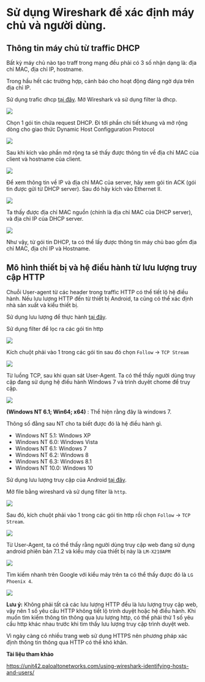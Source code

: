 # Sử dụng Wireshark để xác định máy chủ và người dùng. 

## Thông tin máy chủ từ traffic DHCP

Bất kỳ máy chủ nào tạo traff trong mạng đều phải có 3 số nhận dạng là: địa chỉ MAC, địa chỉ IP, hostname.

Trong hầu hết các trường hợp, cảnh báo cho hoạt động đáng ngờ dựa trên địa chỉ IP.


Sử dụng trafic dhcp [tại đây](https://github.com/hungviet99/thuc_tap/blob/master/Wireshark/Traffic/dhcp.pcap). Mở Wireshark và sử dụng filter là dhcp.

![](https://github.com/hungviet99/thuc_tap/blob/master/Wireshark/image/user-host1.png)

Chọn 1 gói tin chứa request DHCP. Đi tới phần chi tiết khung và mở rộng dòng cho giao thức Dynamic Host Configguration Protocol

![](https://github.com/hungviet99/thuc_tap/blob/master/Wireshark/image/user-host2.png)

Sau khi kích vào phần mở rộng ta sẽ thấy được thông tin về địa chỉ MAC của client và hostname của client. 

![](https://github.com/hungviet99/thuc_tap/blob/master/Wireshark/image/user-host3.png)

Để xem thông tin về IP và địa chỉ MAC của server, hãy xem gói tin ACK (gói tin được gửi từ DHCP server). Sau đó hãy kích vào Ethernet II. 
 
![](https://github.com/hungviet99/thuc_tap/blob/master/Wireshark/image/user-host4.png)

Ta thấy được địa chỉ MAC nguồn (chính là địa chỉ MAC của DHCP server), và địa chỉ IP của DHCP server. 

![](https://github.com/hungviet99/thuc_tap/blob/master/Wireshark/image/user-host5.png)

Như vậy, từ gói tin DHCP, ta có thể lấy được thông tin máy chủ bao gồm địa chỉ MAC, địa chỉ IP và Hostname. 

## Mô hình thiết bị và hệ điều hành từ lưu lượng truy cập HTTP 

Chuỗi User-agent từ các header trong traffic HTTP có thể tiết lộ hệ điều hành. Nếu lưu lượng HTTP đến từ thiết bị Android, ta cũng có thể xác định nhà sản xuất và kiểu thiết bị. 

Sử dụng lưu lượng để thực hành [tại đây](https://github.com/hungviet99/thuc_tap/blob/master/Wireshark/Traffic/host-and-user-ID-pcap-03.pcap.zip). 

Sử dụng filter để lọc ra các gói tin http 

![](https://github.com/hungviet99/thuc_tap/blob/master/Wireshark/image/user-host6.png)

Kích chuột phải vào 1 trong các gói tin sau đó chọn `Follow` -> `TCP Stream` 

![](https://github.com/hungviet99/thuc_tap/blob/master/Wireshark/image/user-host7.png)

Từ luồng TCP, sau khi quan sát User-Agent. Ta có thể thấy người dùng truy cập đang sử dụng hệ điều hành  Windows 7 và trình duyêt chome để truy cập. 

![](https://github.com/hungviet99/thuc_tap/blob/master/Wireshark/image/user-host8.png)


**(Windows NT 6.1; Win64; x64)** : Thể hiện rằng đây là windows 7. 

Thông số đằng sau NT cho ta biết được đó là hệ điều hành gì. 

- Windows NT 5.1: Windows XP
- Windows NT 6.0: Windows Vista
- Windows NT 6.1: Windows 7
- Windows NT 6.2: Windows 8
- Windows NT 6.3: Windows 8.1
- Windows NT 10.0: Windows 10

Sử dụng lưu lượng truy cập của Android [tại đây](https://github.com/hungviet99/thuc_tap/blob/master/Wireshark/Traffic/host-and-user-ID-pcap-04.pcap.zip).

Mở file bằng wireshard và sử dụng filter là `http`. 

![](https://github.com/hungviet99/thuc_tap/blob/master/Wireshark/image/user-host9.png)

Sau đó, kích chuột phải vào 1 trong các gói tin http rồi chọn `Follow` -> `TCP Stream`. 

![](https://github.com/hungviet99/thuc_tap/blob/master/Wireshark/image/user-host10.png)

Từ User-Agent, ta có thể thấy rằng người dùng truy cập web đang sử dụng android phiên bản 7.1.2 và kiểu máy của thiết bị này là `LM-X210APM` 

![](https://github.com/hungviet99/thuc_tap/blob/master/Wireshark/image/user-host11.png)

Tìm kiếm nhanh trên Google với kiểu máy trên ta có thể thấy được đó là `LG Phoenix 4`. 

![](https://github.com/hungviet99/thuc_tap/blob/master/Wireshark/image/user-host12.png)

**Lưu ý:**  Không phải tất cả các lưu lượng HTTP đều là lưu lượng truy cập web, vậy nên 1 số yêu cầu HTTP không tiết lộ trình duyệt hoặc hệ điều hành. Khi muốn tìm kiếm thông tin thông qua lưu lượng http, có thể phải thử 1 số yêu cầu http khác nhau trước khi tìm thấy lưu lượng truy cập trình duyệt web. 

Vì ngày càng có nhiều trang web sử dụng HTTPS nên phương pháp xác định thông tin thông qua HTTP có thể khó khăn. 

**Tài liệu tham khảo**

https://unit42.paloaltonetworks.com/using-wireshark-identifying-hosts-and-users/
